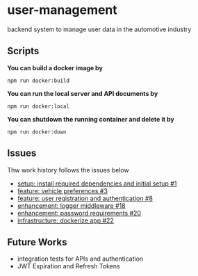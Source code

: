 # user-management

backend system to manage user data in the automotive industry

## Scripts

**You can build a docker image by**

```
npm run docker:build
```

**You can run the local server and API documents by**

```
npm run docker:local
```

**You can shutdown the running container and delete it by**

```
npm run docker:down
```

## Issues

Thw work history follows the issues below

- [setup: install required dependencies and initial setup #1](https://github.com/Jun4928/user-management/issues/1)
- [feature: vehicle preferences #3](https://github.com/Jun4928/user-management/issues/3)
- [feature: user registration and authentication #8](https://github.com/Jun4928/user-management/issues/8)
- [enhancement: logger middleware #18](https://github.com/Jun4928/user-management/issues/18)
- [enhancement: password requirements #20](https://github.com/Jun4928/user-management/issues/20)
- [infrastructure: dockerize app #22](https://github.com/Jun4928/user-management/issues/22)

## Future Works

- integration tests for APIs and authentication
- JWT Expiration and Refresh Tokens

